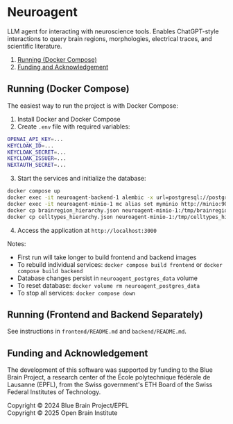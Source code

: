 # Neuroagent

LLM agent for interacting with neuroscience tools. Enables ChatGPT-style interactions to query brain regions, morphologies, electrical traces, and scientific literature.

1. [Running (Docker Compose)](#running-docker-compose)
2. [Funding and Acknowledgement](#funding-and-acknowledgement)

## Running (Docker Compose)
The easiest way to run the project is with Docker Compose:

1. Install Docker and Docker Compose
2. Create `.env` file with required variables:
```bash
OPENAI_API_KEY=...
KEYCLOAK_ID=...
KEYCLOAK_SECRET=...
KEYCLOAK_ISSUER=...
NEXTAUTH_SECRET=...
```

3. Start the services and initialize the database:
```bash
docker compose up
docker exec -it neuroagent-backend-1 alembic -x url=postgresql://postgres:pwd@postgres:5432/neuroagent upgrade head
docker exec -it neuroagent-minio-1 mc alias set myminio http://minio:9000 minioadmin minioadmin && docker exec -it neuroagent-minio-1 mc mb myminio/neuroagent
docker cp brainregion_hierarchy.json neuroagent-minio-1:/tmp/brainregion_hierarchy.json && docker exec -it neuroagent-minio-1 mc alias set myminio http://minio:9000 minioadmin minioadmin && docker exec -it neuroagent-minio-1 mc cp /tmp/brainregion_hierarchy.json myminio/neuroagent/shared/brainregion_hierarchy.json
docker cp celltypes_hierarchy.json neuroagent-minio-1:/tmp/celltypes_hierarchy.json && docker exec -it neuroagent-minio-1 mc alias set myminio http://minio:9000 minioadmin minioadmin && docker exec -it neuroagent-minio-1 mc cp /tmp/celltypes_hierarchy.json myminio/neuroagent/shared/celltypes_hierarchy.json
```

4. Access the application at `http://localhost:3000`

Notes:
- First run will take longer to build frontend and backend images
- To rebuild individual services: `docker compose build frontend` or `docker compose build backend`
- Database changes persist in `neuroagent_postgres_data` volume
- To reset database: `docker volume rm neuroagent_postgres_data`
- To stop all services: `docker compose down`

## Running (Frontend and Backend Separately)
See instructions in `frontend/README.md` and `backend/README.md`.

## Funding and Acknowledgement

The development of this software was supported by funding to the Blue Brain Project, a research center of the École polytechnique fédérale de Lausanne (EPFL), from the Swiss government's ETH Board of the Swiss Federal Institutes of Technology.

Copyright &copy; 2024 Blue Brain Project/EPFL<br>
Copyright &copy; 2025 Open Brain Institute
